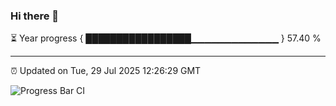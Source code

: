 ### Hi there 👋

⏳ Year progress { █████████████████▁▁▁▁▁▁▁▁▁▁▁▁▁ } 57.40 %

---

⏰ Updated on Tue, 29 Jul 2025 12:26:29 GMT

![Progress Bar CI](https://github.com/Shyam-Makwana/GitHub-Actions-Demo/workflows/Progress%20Bar%20CI/badge.svg)
